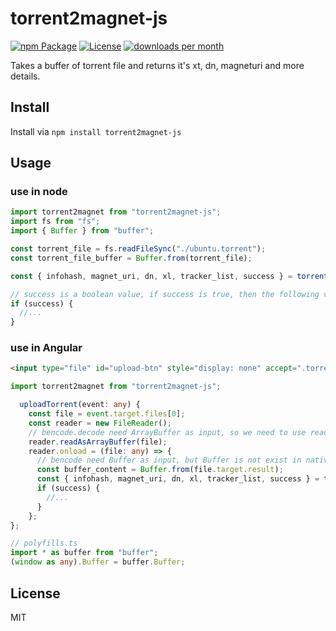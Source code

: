 # torrent2magnet-js

[![npm Package](https://img.shields.io/npm/v/torrent2magnet-js.svg)](https://www.npmjs.org/package/torrent2magnet-js)
[![License](https://img.shields.io/npm/l/torrent2magnet-js.svg)](https://github.com/tukideng/torrent2magnet-js/blob/master/LICENSE)
[![downloads per month](http://img.shields.io/npm/dm/torrent2magnet-js.svg)](https://www.npmjs.org/package/torrent2magnet-js)

Takes a buffer of torrent file and returns it's xt, dn, magneturi and more details.

## Install

Install via
`npm install torrent2magnet-js`

## Usage

### use in node

```js
import torrent2magnet from "torrent2magnet-js";
import fs from "fs";
import { Buffer } from "buffer";

const torrent_file = fs.readFileSync("./ubuntu.torrent");
const torrent_file_buffer = Buffer.from(torrent_file);

const { infohash, magnet_uri, dn, xl, tracker_list, success } = torrent2magnet(torrent_file_buffer);

// success is a boolean value, if success is true, then the following values are valid
if (success) {
  //...
}
```

### use in Angular

```html
<input type="file" id="upload-btn" style="display: none" accept=".torrent" (change)="uploadTorrent($event)" />
```

```ts
import torrent2magnet from "torrent2magnet-js";

  uploadTorrent(event: any) {
    const file = event.target.files[0];
    const reader = new FileReader();
    // bencode.decode need ArrayBuffer as input, so we need to use readAsArrayBuffer
    reader.readAsArrayBuffer(file);
    reader.onload = (file: any) => {
      // bencode need Buffer as input, but Buffer is not exist in native library, so we need to import it and set it as global variable in [polyfills.ts]
      const buffer_content = Buffer.from(file.target.result);
      const { infohash, magnet_uri, dn, xl, tracker_list, success } = torrent2magnet(buffer_content);
      if (success) {
        //...
      }
    };
};
```

```ts
// polyfills.ts
import * as buffer from "buffer";
(window as any).Buffer = buffer.Buffer;
```

## License

MIT
